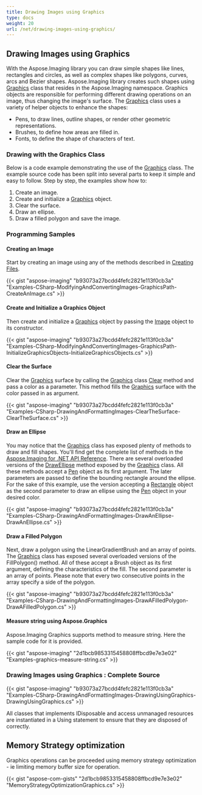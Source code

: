 ```yaml
---
title: Drawing Images using Graphics
type: docs
weight: 20
url: /net/drawing-images-using-graphics/
---
```


## **Drawing Images using Graphics**
With the Aspose.Imaging library you can draw simple shapes like lines, rectangles and circles, as well as complex shapes like polygons, curves, arcs and Bezier shapes. Aspose.Imaging library creates such shapes using [Graphics](http://www.aspose.com/api/search/net/imaging/Graphics) class that resides in the Aspose.Imaging namespace. Graphics objects are responsible for performing different drawing operations on an image, thus changing the image's surface. The [Graphics](http://www.aspose.com/api/search/net/imaging/Graphics) class uses a variety of helper objects to enhance the shapes:

- Pens, to draw lines, outline shapes, or render other geometric representations.
- Brushes, to define how areas are filled in.
- Fonts, to define the shape of characters of text.
### **Drawing with the Graphics Class**
Below is a code example demonstrating the use of the [Graphics](http://www.aspose.com/api/search/net/imaging/Graphics) class. The example source code has been split into several parts to keep it simple and easy to follow. Step by step, the examples show how to:

1. Create an image.
1. Create and initialize a [Graphics](http://www.aspose.com/api/search/net/imaging/Graphics) object.
1. Clear the surface.
1. Draw an ellipse.
1. Draw a filled polygon and save the image.
### **Programming Samples**
#### **Creating an Image**
Start by creating an image using any of the methods described in [Creating Files](http://www.aspose.com/docs/display/imagingnet/Drawing+and+Formatting+Images#DrawingandFormattingImages-CreatingImageFiles).

{{< gist "aspose-imaging" "b93073a27bcdd4fefc2821e113f0cb3a" "Examples-CSharp-ModifyingAndConvertingImages-GraphicsPath-CreateAnImage.cs" >}}


#### **Create and Initialize a Graphics Object**
Then create and initialize a [Graphics](http://www.aspose.com/api/search/net/imaging/Graphics) object by passing the [Image](http://www.aspose.com/api/net/imaging/aspose.imaging/image) object to its constructor.

{{< gist "aspose-imaging" "b93073a27bcdd4fefc2821e113f0cb3a" "Examples-CSharp-ModifyingAndConvertingImages-GraphicsPath-InitializeGraphicsObjects-InitializeGraphicsObjects.cs" >}}


#### **Clear the Surface**
Clear the [Graphics](http://www.aspose.com/api/search/net/imaging/Graphics) surface by calling the [Graphics](http://www.aspose.com/api/search/net/imaging/Graphics) class [Clear](http://www.aspose.com/api/net/imaging/aspose.imaging/graphics/methods/clear) method and pass a color as a parameter. This method fills the [Graphics](http://www.aspose.com/api/search/net/imaging/Graphics) surface with the color passed in as argument.

{{< gist "aspose-imaging" "b93073a27bcdd4fefc2821e113f0cb3a" "Examples-CSharp-DrawingAndFormattingImages-ClearTheSurface-ClearTheSurface.cs" >}}


#### **Draw an Ellipse**
You may notice that the [Graphics](http://www.aspose.com/api/search/net/imaging/Graphics) class has exposed plenty of methods to draw and fill shapes. You'll find get the complete list of methods in the [Aspose.Imaging for .NET API Reference](http://www.aspose.com/docs/display/imagingnet/Aspose.Imaging+for+.NET++API+Reference). There are several overloaded versions of the [DrawEllipse](http://www.aspose.com/api/net/imaging/aspose.imaging/graphics/methods/drawellipse/index) method exposed by the [Graphics](http://www.aspose.com/api/search/net/imaging/Graphics) class. All these methods accept a [Pen](http://www.aspose.com/api/net/imaging/aspose.imaging/pen) object as its first argument. The later parameters are passed to define the bounding rectangle around the ellipse. For the sake of this example, use the version accepting a [Rectangle](http://www.aspose.com/api/net/imaging/aspose.imaging/rectangle) object as the second parameter to draw an ellipse using the [Pen](http://www.aspose.com/api/net/imaging/aspose.imaging/pen) object in your desired color.

{{< gist "aspose-imaging" "b93073a27bcdd4fefc2821e113f0cb3a" "Examples-CSharp-DrawingAndFormattingImages-DrawAnEllipse-DrawAnEllipse.cs" >}}


#### **Draw a Filled Polygon**
Next, draw a polygon using the LinearGradientBrush and an array of points. The [Graphics](http://www.aspose.com/api/search/net/imaging/Graphics) class has exposed several overloaded versions of the FillPolygon() method. All of these accept a Brush object as its first argument, defining the characteristics of the fill. The second parameter is an array of points. Please note that every two consecutive points in the array specify a side of the polygon.

{{< gist "aspose-imaging" "b93073a27bcdd4fefc2821e113f0cb3a" "Examples-CSharp-DrawingAndFormattingImages-DrawAFilledPolygon-DrawAFilledPolygon.cs" >}}

#### **Measure string using Aspose.Graphics**
Aspose.Imaging Graphics supports method to measure string. Here the sample code for it is provided.

{{< gist "aspose-imaging" "2d1bcb9853315458808ffbcd9e7e3e02" "Examples-graphics-measure-string.cs" >}}

### **Drawing Images using Graphics : Complete Source**
{{< gist "aspose-imaging" "b93073a27bcdd4fefc2821e113f0cb3a" "Examples-CSharp-DrawingAndFormattingImages-DrawingUsingGraphics-DrawingUsingGraphics.cs" >}}

All classes that implements IDisposable and access unmanaged resources are instantiated in a Using statement to ensure that they are disposed of correctly.
## **Memory Strategy optimization**
Graphics operations can be proceeded using memory strategy optimization - ie limiting memory buffer size for operation.

{{< gist "aspose-com-gists" "2d1bcb9853315458808ffbcd9e7e3e02" "MemoryStrategyOptimizationGraphics.cs" >}}







